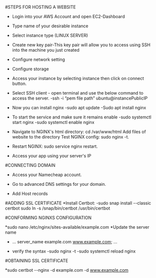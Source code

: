 #STEPS FOR HOSTING A WEBSITE

 * Login into your AWS Account and open EC2-Dashboard
 * Type name of your desirable instance
 * Select instance type (LINUX SERVER)
 * Create new key pair-This key pair will allow you to access using SSH into the machine you just created
 * Configure network setting
 * Configure storage
 * Access your instance by selecting instance then click on connect button.
 * Select SSH client - open terminal and use the below command to access the server.
    -ssh -i “pem file path” ubuntu@instancePublicIP
    
 
 * Now you can install nginx
    -sudo apt update
    -Sudo apt install nginx
 * To start the service and make sure it remains enable 
    -sudo systemctl start nginx
    -sudo systemctl enable nginx
 * Navigate to NGINX's html directory: cd /var/www/html
   Add files of website to the directory
   Test NGINX config: sudo nginx -t.
 * Restart NGINX: sudo service nginx restart.

 * Access your app using your server's IP
 
#CONNECTING DOMAIN
 * Access your Namecheap account.

 * Go to advanced DNS settings for your domain.

 * Add Host records
 

#ADDING SSL CERTIFICATE
 *Install Certbot:
  -sudo snap install --classic certbot
   sudo ln -s /snap/bin/certbot /usr/bin/certbot
   
#CONFORMING NGINXS CONFIGURATION

 *sudo nano /etc/nginx/sites-available/example.com
 *Update the server name
   -  ...
     server_name example.com www.example.com;
     ...
 * verify the syntax
   -sudo nginx -t
   -sudo systemctl reload nginx
   
#OBTAINING SSL CERTIFICATE
 
 *sudo certbot --nginx -d example.com -d www.example.com



























